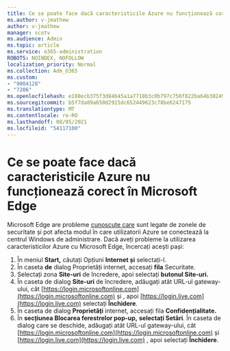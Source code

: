 ```yaml
---
title: Ce se poate face dacă caracteristicile Azure nu funcționează corect în Microsoft Edge
ms.author: v-jmathew
author: v-jmathew
manager: scotv
ms.audience: Admin
ms.topic: article
ms.service: o365-administration
ROBOTS: NOINDEX, NOFOLLOW
localization_priority: Normal
ms.collection: Adm_O365
ms.custom:
- "9004128"
- "7206"
ms.openlocfilehash: e188ecb375f3d84b45a1a7718b3c0b797c756f822ba64b3824976fe79c1e8298
ms.sourcegitcommit: b5f7da89a650d2915dc652449623c78be6247175
ms.translationtype: MT
ms.contentlocale: ro-RO
ms.lasthandoff: 08/05/2021
ms.locfileid: "54117100"
---
```

# <a name="what-to-do-if-azure-features-dont-work-properly-in-microsoft-edge"></a>Ce se poate face dacă caracteristicile Azure nu funcționează corect în Microsoft Edge

Microsoft Edge are probleme [cunoscute care](https://go.microsoft.com/fwlink/?linkid=2140608) sunt legate de zonele de securitate și pot afecta modul în care utilizatorii Azure se conectează la centrul Windows de administrare. Dacă aveți probleme la utilizarea caracteristicilor Azure cu Microsoft Edge, încercați acești pași:

1. În meniul **Start,** căutați Opțiuni **Internet și** selectați-l.
2. În caseta **de** dialog Proprietăți internet, accesați **fila** Securitate.
3. Selectați zona **Site-uri** de încredere, apoi selectați **butonul Site-uri.**
4. În caseta de dialog **Site-uri** de încredere, adăugați atât URL-ul gateway-ului, cât [https://login.microsoftonline.com](https://login.microsoftonline.com) și , apoi [https://login.live.com](https://login.live.com) selectați **Închidere**.
5. În caseta de dialog **Proprietăți** internet, accesați fila **Confidențialitate.**
6. În **secțiunea Blocarea ferestrelor pop-up,** **selectați Setări**. În caseta de dialog care se deschide, adăugați atât URL-ul gateway-ului, cât [https://login.microsoftonline.com](https://login.microsoftonline.com) și [https://login.live.com](https://login.live.com) , apoi selectați **Închidere**.
